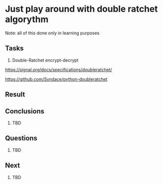 # Just play around with double ratchet algorythm

Note: all of this done only in learning purposes

## Tasks

1. Double-Ratchet encrypt-decrypt

https://signal.org/docs/specifications/doubleratchet/

https://github.com/Syndace/python-doubleratchet



## Result

## Conclusions

1. TBD

## Questions

1. TBD

## Next

1. TBD